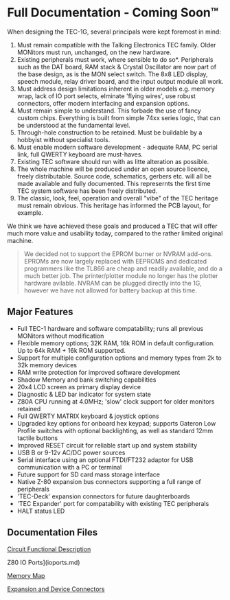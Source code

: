 # Full Documentation - Coming Soon™

When designing the TEC-1G, several principals were kept foremost in mind:

1. Must remain compatible with the Talking Electronics TEC family. Older MONitors must run, unchanged, on the new hardware.
2. Existing peripherals must work, where sensible to do so*. Peripherals such as the DAT board, RAM stack & Crystal Oscillator are now part of the base design, as is the MON select switch. The 8x8 LED display, speech module, relay driver board, and the input output module all work.
3. Must address design limitations inherent in older models e.g. memory wrap, lack of IO port selects, elminate 'flying wires', use robust connectors, offer modern interfacing and expansion options.
4. Must remain simple to understand. This forbade the use of fancy custom chips. Everything is built from simple 74xx series logic, that can be understood at the fundamental level.
5. Through-hole construction to be retained. Must be buildable by a hobbyist without specialist tools.
6. Must enable modern software development - adequate RAM, PC serial link, full QWERTY keyboard are must-haves.
7. Existing TEC software should run with as litte alteration as possible.
8. The whole machine will be produced under an open source licence, freely distributable. Source code, schematics, gerbers etc. will all be made available and fully documented. This represernts the first time TEC system software has been freely distributed.
9. The classic, look, feel, operation and overall "vibe" of the TEC heritage must remain obvious. This heritage has informed the PCB layout, for example.

We think we have achieved these goals and produced a TEC that will offer much more value and usability today, compared to the rather limited original machine.

> We decided not to support the EPROM burner or NVRAM add-ons. EPROMs are now largely replaced with EEPROMS and dedicated programmers like the TL866 are cheap and readily available, and do a much better job. The printer/plotter module no longer has the plotter hardware avilable. NVRAM can be plugged directly into the 1G, however we have not allowed for battery backup at this time. 

## Major Features

- Full TEC-1 hardware and software compatability; runs all previous MONitors without modification
- Flexible memory options; 32K RAM, 16k ROM in default configuration. Up to 64k RAM + 16k ROM supported.
- Support for multiple configuration options and memory types from 2k to 32k memory devices
- RAM write protection for improved software development
- Shadow Memory and bank switching capabilities
- 20x4 LCD screen as primary display device
- Diagnostic & LED bar indicator for system state
- Z80A CPU running at 4.0MHz; 'slow' clock support for older monitors retained
- Full QWERTY MATRIX keyboard & joystick options
- Upgraded key options for onboard hex keypad; supports Gateron Low Profile switches with optional backlighting, as well as standard 12mm tactile buttons
- Improved RESET circuit for reliable start up and system stability
- USB B or 9-12v AC/DC power sources
- Serial interface using an optional FTDI/FT232 adaptor for USB communication with a PC or terminal
- Future support for SD card mass storage interface
- Native Z-80 expansion bus connectors supporting a full range of peripherals
- 'TEC-Deck' expansion connectors for future daughterboards
- 'TEC Expander' port for compatability with existing TEC peripherals
- HALT status LED

## Documentation Files

[Circuit Functional Description](Functional%20Description.md)

Z80 IO Ports](ioports.md)

[Memory Map](memmap.md)

[Expansion and Device Connectors](connectors.md)
